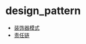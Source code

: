 # design_pattern

* [装饰器模式](https://github.com/shihuimiao/design_pattern/tree/master/%E8%A3%85%E9%A5%B0%E5%99%A8%E6%A8%A1%E5%BC%8F)
* [责任链](https://github.com/shihuimiao/design_pattern/tree/master/责任链)
